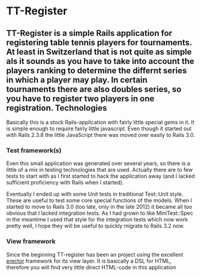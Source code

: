 TT-Register
===========
TT-Register is a simple Rails application for registering table tennis players
for tournaments. At least in Switzerland that is not quite as simple als it
sounds as you have to take into account the players ranking to determine the
differnt series in which a player may play. In certain tournaments there are
also doubles series, so you have to register two players in one registration.
Technologies
------------
Basically this is a stock Rails-application with fairly little special gems
in it. It is simple enough to require fairly little javascript. Even though
it started out with Rails 2.3.8 the little JavaScript there was moved over
easily to Rails 3.0.
### Test framework(s)
Even this small application was generated over several years, so there is a
little of a mix in testing technologies that are used. Actually there are to
few tests to start with as I first started to hack the application away (and I
lacked sufficient proficiency with Rails when I started).

Eventually I ended up with some Unit tests in traditional Test::Unit style.
These are useful to test some core special functions of the models. When I
started to move to Rails 3.0 (too late, only in the late 2012) it became all
too obvious that I lacked integration tests. As I had grown to like
MiniTest::Spec in the meantime I used that style for the integration tests which
now work pretty well, I hope they will be useful to quickly migrate to
Rails 3.2 now.
### View framework
Since the beginning TT-register has been an project using the excellent
[erector](http://erector.rubyforge.org) framework for its view layer.
It is basically a DSL for HTML, therefore you will find very little direct
HTML-code in this application
